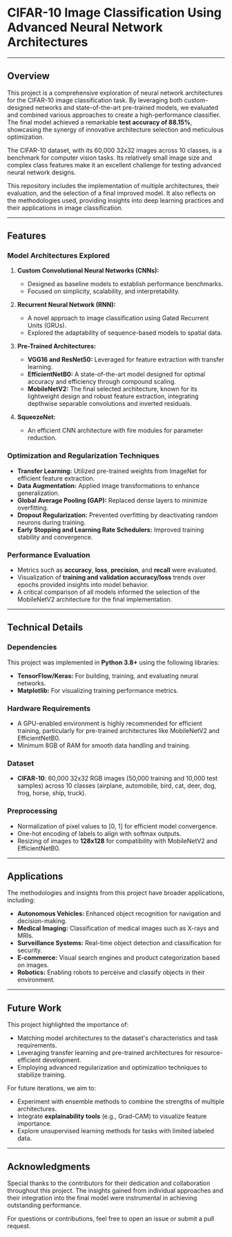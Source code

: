# **CIFAR-10 Image Classification Using Advanced Neural Network Architectures**

---

## **Overview**

This project is a comprehensive exploration of neural network architectures for the CIFAR-10 image classification task. By leveraging both custom-designed networks and state-of-the-art pre-trained models, we evaluated and combined various approaches to create a high-performance classifier. The final model achieved a remarkable **test accuracy of 88.15%**, showcasing the synergy of innovative architecture selection and meticulous optimization.

The CIFAR-10 dataset, with its 60,000 32x32 images across 10 classes, is a benchmark for computer vision tasks. Its relatively small image size and complex class features make it an excellent challenge for testing advanced neural network designs.

This repository includes the implementation of multiple architectures, their evaluation, and the selection of a final improved model. It also reflects on the methodologies used, providing insights into deep learning practices and their applications in image classification.

---

## **Features**

### **Model Architectures Explored**

1. **Custom Convolutional Neural Networks (CNNs):**  
   - Designed as baseline models to establish performance benchmarks.  
   - Focused on simplicity, scalability, and interpretability.

2. **Recurrent Neural Network (RNN):**  
   - A novel approach to image classification using Gated Recurrent Units (GRUs).  
   - Explored the adaptability of sequence-based models to spatial data.

3. **Pre-Trained Architectures:**  
   - **VGG16 and ResNet50:** Leveraged for feature extraction with transfer learning.  
   - **EfficientNetB0:** A state-of-the-art model designed for optimal accuracy and efficiency through compound scaling.  
   - **MobileNetV2:** The final selected architecture, known for its lightweight design and robust feature extraction, integrating depthwise separable convolutions and inverted residuals.

4. **SqueezeNet:**  
   - An efficient CNN architecture with fire modules for parameter reduction.

### **Optimization and Regularization Techniques**

- **Transfer Learning:** Utilized pre-trained weights from ImageNet for efficient feature extraction.  
- **Data Augmentation:** Applied image transformations to enhance generalization.  
- **Global Average Pooling (GAP):** Replaced dense layers to minimize overfitting.  
- **Dropout Regularization:** Prevented overfitting by deactivating random neurons during training.  
- **Early Stopping and Learning Rate Schedulers:** Improved training stability and convergence.

### **Performance Evaluation**

- Metrics such as **accuracy**, **loss**, **precision**, and **recall** were evaluated.  
- Visualization of **training and validation accuracy/loss** trends over epochs provided insights into model behavior.  
- A critical comparison of all models informed the selection of the MobileNetV2 architecture for the final implementation.

---

## **Technical Details**

### **Dependencies**

This project was implemented in **Python 3.8+** using the following libraries:

- **TensorFlow/Keras:** For building, training, and evaluating neural networks.  
- **Matplotlib:** For visualizing training performance metrics.  

### **Hardware Requirements**

- A GPU-enabled environment is highly recommended for efficient training, particularly for pre-trained architectures like MobileNetV2 and EfficientNetB0.  
- Minimum 8GB of RAM for smooth data handling and training.

### **Dataset**

- **CIFAR-10**: 60,000 32x32 RGB images (50,000 training and 10,000 test samples) across 10 classes (airplane, automobile, bird, cat, deer, dog, frog, horse, ship, truck).  

### **Preprocessing**

- Normalization of pixel values to [0, 1] for efficient model convergence.  
- One-hot encoding of labels to align with softmax outputs.  
- Resizing of images to **128x128** for compatibility with MobileNetV2 and EfficientNetB0.

---

## **Applications**

The methodologies and insights from this project have broader applications, including:

- **Autonomous Vehicles:** Enhanced object recognition for navigation and decision-making.  
- **Medical Imaging:** Classification of medical images such as X-rays and MRIs.  
- **Surveillance Systems:** Real-time object detection and classification for security.  
- **E-commerce:** Visual search engines and product categorization based on images.  
- **Robotics:** Enabling robots to perceive and classify objects in their environment.  

---

## **Future Work**

This project highlighted the importance of:

- Matching model architectures to the dataset's characteristics and task requirements.  
- Leveraging transfer learning and pre-trained architectures for resource-efficient development.  
- Employing advanced regularization and optimization techniques to stabilize training.

For future iterations, we aim to:

- Experiment with ensemble methods to combine the strengths of multiple architectures.  
- Integrate **explainability tools** (e.g., Grad-CAM) to visualize feature importance.  
- Explore unsupervised learning methods for tasks with limited labeled data.

---

## **Acknowledgments**

Special thanks to the contributors for their dedication and collaboration throughout this project. The insights gained from individual approaches and their integration into the final model were instrumental in achieving outstanding performance.  

For questions or contributions, feel free to open an issue or submit a pull request.
